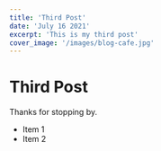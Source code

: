 ```yaml
---
title: 'Third Post'
date: 'July 16 2021'
excerpt: 'This is my third post'
cover_image: '/images/blog-cafe.jpg'
---
```

# Third Post

Thanks for stopping by.

* Item 1
* Item 2